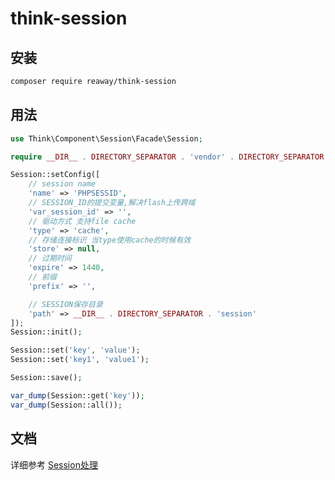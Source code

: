 # think-session

## 安装
```bash
composer require reaway/think-session
```

## 用法
```php
use Think\Component\Session\Facade\Session;

require __DIR__ . DIRECTORY_SEPARATOR . 'vendor' . DIRECTORY_SEPARATOR . 'autoload.php';

Session::setConfig([
    // session name
    'name' => 'PHPSESSID',
    // SESSION_ID的提交变量,解决flash上传跨域
    'var_session_id' => '',
    // 驱动方式 支持file cache
    'type' => 'cache',
    // 存储连接标识 当type使用cache的时候有效
    'store' => null,
    // 过期时间
    'expire' => 1440,
    // 前缀
    'prefix' => '',

    // SESSION保存目录
    'path' => __DIR__ . DIRECTORY_SEPARATOR . 'session'
]);
Session::init();

Session::set('key', 'value');
Session::set('key1', 'value1');

Session::save();

var_dump(Session::get('key'));
var_dump(Session::all());
```

## 文档

详细参考 [Session处理](https://www.kancloud.cn/manual/thinkphp6_0/1037635)